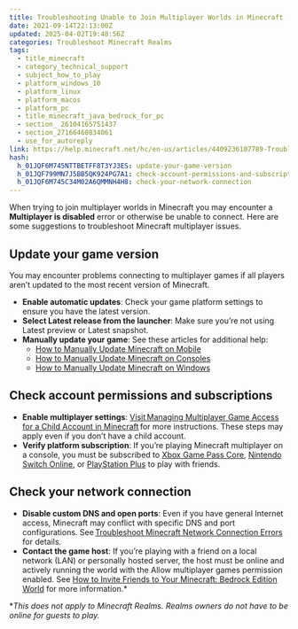 ```yaml
---
title: Troubleshooting Unable to Join Multiplayer Worlds in Minecraft
date: 2021-09-14T22:13:00Z
updated: 2025-04-02T19:48:56Z
categories: Troubleshoot Minecraft Realms
tags:
  - title_minecraft
  - category_technical_support
  - subject_how_to_play
  - platform_windows_10
  - platform_linux
  - platform_macos
  - platform_pc
  - title_minecraft_java_bedrock_for_pc
  - section_ 26104165751437
  - section_27166460834061
  - use_for_autoreply
link: https://help.minecraft.net/hc/en-us/articles/4409236107789-Troubleshooting-Unable-to-Join-Multiplayer-Worlds-in-Minecraft
hash:
  h_01JQF6M745NTTBETFF8T3YJ3ES: update-your-game-version
  h_01JQF799MN7J5BB5QK924PG7A1: check-account-permissions-and-subscriptions
  h_01JQF6M745C34M02A6QMMNH4H8: check-your-network-connection
---
```


When trying to join multiplayer worlds in Minecraft you may encounter a **Multiplayer is disabled** error or otherwise be unable to connect. Here are some suggestions to troubleshoot Minecraft multiplayer issues.

## Update your game version

You may encounter problems connecting to multiplayer games if all players aren’t updated to the most recent version of Minecraft.

- **Enable automatic updates**: Check your game platform settings to ensure you have the latest version.
- **Select Latest release from the launcher**: Make sure you’re not using Latest preview or Latest snapshot.
- **Manually update your game**: See these articles for additional help:
  - [How to Manually Update Minecraft on Mobile](../Download-Install/How-to-Manually-Update-Minecraft-on-Mobile.md)
  - [How to Manually Update Minecraft on Consoles](../Download-Install/How-to-Manually-Update-Minecraft-on-Consoles.md)
  - [How to Manually Update Minecraft on Windows](../Download-Install/How-to-Manually-Update-Minecraft-on-Windows.md)

## Check account permissions and subscriptions

- **Enable multiplayer settings**: [Visit Managing Multiplayer Game Access for a Child Account in Minecraft](../Account-Settings/Managing-Multiplayer-Game-Access-for-a-Child-Account-in-Minecraft.md) for more instructions. These steps may apply even if you don’t have a child account.
- **Verify platform subscription**: If you’re playing Minecraft multiplayer on a console, you must be subscribed to [Xbox Game Pass Core](https://www.xbox.com/en-US/xbox-game-pass), [Nintendo Switch Online](https://ec.nintendo.com/US/en/membership/), or [PlayStation Plus](https://www.playstation.com/en-us/ps-plus/) to play with friends.

## Check your network connection

- **Disable custom DNS and open ports**: Even if you have general Internet access, Minecraft may conflict with specific DNS and port configurations. See [Troubleshoot Minecraft Network Connection Errors](../Performance-Troubleshooting/Troubleshoot-Minecraft-Network-Connection-Errors.md) for details.
- **Contact the game host**: If you’re playing with a friend on a local network (LAN) or personally hosted server, the host must be online and actively running the world with the Allow multiplayer games permission enabled. See [How to Invite Friends to Your Minecraft: Bedrock Edition World](../Multiplayer-Support/Invite-Friends-to-Your-Minecraft-Bedrock-Edition-World.md) for more information.\*

\**This does not apply to Minecraft Realms. Realms owners do not have to be online for guests to play.*

